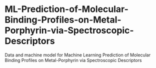 # ML-Prediction-of-Molecular-Binding-Profiles-on-Metal-Porphyrin-via-Spectroscopic-Descriptors
Data and machine model for Machine Learning Prediction of Molecular Binding Profiles on Metal-Porphyrin via Spectroscopic Descriptors
